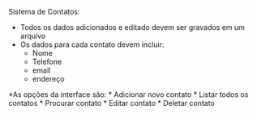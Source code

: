 Sistema de Contatos:

* Todos os dados adicionados e editado devem ser gravados em um arquivo
* Os dados para cada contato devem incluir:
	* Nome
	* Telefone
	* email
	* endereço
	
*As opções da interface são:
	* Adicionar novo contato
	* Listar todos os contatos
	* Procurar contato
	* Editar contato
	* Deletar contato
	

